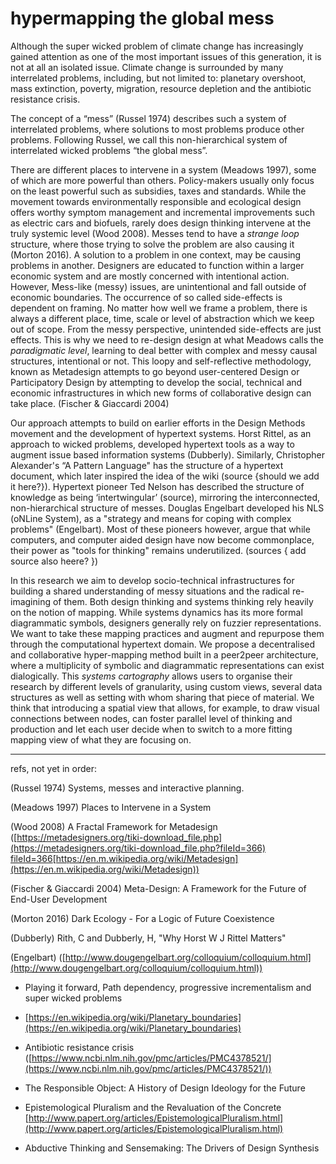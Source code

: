 # hypermapping the global mess

Although the super wicked problem of climate change has increasingly gained attention as one of the most important issues of this generation, it is not at all an isolated issue. Climate change is surrounded by many interrelated problems, including, but not limited to: planetary overshoot, mass extinction, poverty, migration, resource depletion and the antibiotic resistance crisis. 

The concept of a “mess” (Russel 1974) describes such a system of interrelated problems, where solutions to most problems produce other problems. Following Russel, we call this non-hierarchical system of interrelated wicked problems “the global mess”.

There are different places to intervene in a system (Meadows 1997), some of which are more powerful than others. Policy-makers usually only focus on the least powerful such as subsidies, taxes and standards. While the movement towards environmentally responsible and ecological design offers worthy symptom management and incremental improvements such as electric cars and biofuels, rarely does design thinking intervene at the truly systemic level (Wood 2008). Messes tend to have a *strange loop* structure, where those trying to solve the problem are also causing it (Morton 2016). A solution to a problem in one context, may be causing problems in another. Designers are educated to function within a larger economic system and are mostly concerned with intentional action. However, Mess-like (messy) issues, are unintentional and fall outside of economic boundaries. The occurrence of so called side-effects is dependent on framing. No matter how well we frame a problem, there is always a different place, time, scale or level of abstraction which we keep out of scope. From the messy perspective, unintended side-effects are just effects. This is why we need to re-design design at what Meadows calls the *paradigmatic level*, learning to deal better with complex and messy causal structures, intentional or not. This loopy and self-reflective methodology, known as Metadesign attempts to go beyond user-centered Design or Participatory Design by attempting to develop the social, technical and economic infrastructures in which new forms of collaborative design can take place. (Fischer & Giaccardi 2004)

Our approach attempts to build on earlier efforts in the Design Methods movement and the development of hypertext systems. Horst Rittel, as an approach to wicked problems, developed hypertext tools as a way to augment issue based information systems (Dubberly). Similarly, Christopher Alexander's “A Pattern Language" has the structure of a hypertext document, which later inspired the idea of the wiki (source {should we add it here?}). Hypertext pioneer Ted Nelson has described the structure of knowledge as being ‘intertwingular’ (source), mirroring the interconnected, non-hierarchical structure of messes. Douglas Engelbart developed his NLS (oNLine System), as a "strategy and means for coping with complex problems" (Engelbart). Most of these pioneers however, argue that while computers, and computer aided design have now become commonplace, their power as "tools for thinking" remains underutilized. (sources { add source also heere? })

In this research we aim to develop socio-technical infrastructures for building a shared understanding of messy situations and the radical re-imagining of them. Both design thinking and systems thinking rely heavily on the notion of mapping. While systems dynamics has its more formal diagrammatic symbols, designers generally rely on fuzzier representations. We want to take these mapping practices and augment and repurpose them through the computational hypertext domain. We propose a decentralised and collaborative hyper-mapping method built in a peer2peer architecture, where a multiplicity of symbolic and diagrammatic representations can exist dialogically. This *systems cartography* allows users to organise their research by different levels of granularity, using custom views, several data structures as well as setting with whom sharing that piece of material. We think that introducing a spatial view that allows, for example, to draw visual connections between nodes, can foster parallel level of thinking and production and let each user decide when to switch to a more fitting mapping view of what they are focusing on.

----
refs, not yet in order:

(Russel 1974) Systems, messes and interactive planning.

(Meadows 1997) Places to Intervene in a System

(Wood 2008) A Fractal Framework for Metadesign ([https://metadesigners.org/tiki-download_file.php](https://metadesigners.org/tiki-download_file.php?fileId=366) []()[fileId=366](https://metadesigners.org/tiki-download_file.php?fileId=366)[https://en.m.wikipedia.org/wiki/Metadesign](https://en.m.wikipedia.org/wiki/Metadesign))

(Fischer & Giaccardi 2004) Meta-Design: A Framework for the Future of End-User Development

(Morton 2016) Dark Ecology - For a Logic of Future Coexistence

(Dubberly) Rith, C and Dubberly, H, "Why Horst W J Rittel Matters"

(Engelbart) ([http://www.dougengelbart.org/colloquium/colloquium.html](http://www.dougengelbart.org/colloquium/colloquium.html))

* Playing it forward, Path dependency, progressive incrementalism and super wicked problems

* [https://en.wikipedia.org/wiki/Planetary_boundaries](https://en.wikipedia.org/wiki/Planetary_boundaries)

* Antibiotic resistance crisis ([https://www.ncbi.nlm.nih.gov/pmc/articles/PMC4378521/](https://www.ncbi.nlm.nih.gov/pmc/articles/PMC4378521/))

* The Responsible Object: A History of Design Ideology for the Future

* Epistemological Pluralism and the Revaluation of the Concrete [http://www.papert.org/articles/EpistemologicalPluralism.html](http://www.papert.org/articles/EpistemologicalPluralism.html)

* Abductive Thinking and Sensemaking: The Drivers of Design Synthesis
